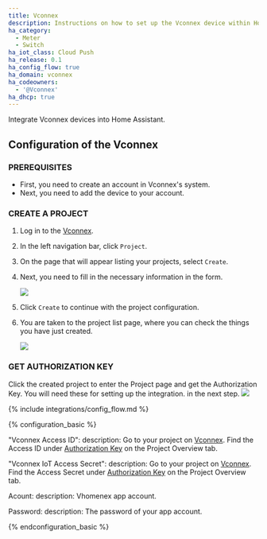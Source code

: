 ```yaml
---
title: Vconnex
description: Instructions on how to set up the Vconnex device within Home Assistant.
ha_category:
  - Meter
  - Switch
ha_iot_class: Cloud Push
ha_release: 0.1
ha_config_flow: true
ha_domain: vconnex
ha_codeowners:
  - '@Vconnex'
ha_dhcp: true
---
```


Integrate Vconnex devices into Home Assistant.

## Configuration of the  Vconnex

### PREREQUISITES

- First, you need to create an account in Vconnex's system.
- Next, you need to add the device to your account.

### CREATE A PROJECT

1. Log in to the [Vconnex](https://hass.vconnex.vn/).
2. In the left navigation bar, click `Project`. 
3. On the page that will appear listing your projects, select `Create`.
4. Next, you need to fill in the necessary information in the form.
   
    ![](/images/integrations/vconnex/create.png)

5. Click `Create` to continue with the project configuration.
6. You are taken to the project list page, where you can check the things you have just created.

    ![](/images/integrations/vconnex/view.png)

### GET AUTHORIZATION KEY

Click the created project to enter the Project page and get the Authorization Key. You will need these for setting up the integration. in the next step.
    ![](/images/integrations/vconnex/detail.png)

{% include integrations/config_flow.md %}

{% configuration_basic %}

  "Vconnex Access ID":
    description: Go to your project on [Vconnex](https://hass.vconnex.vn/). Find the Access ID under [Authorization Key](#get-authorization-key) on the Project Overview tab.

  "Vconnex IoT Access Secret":
    description: Go to your project on [Vconnex](https://hass.vconnex.vn/). Find the Access Secret under [Authorization Key](#get-authorization-key) on the Project Overview tab.

  Acount:
    description: Vhomenex app account.

  Password:
    description: The password of your app account.

{% endconfiguration_basic %}
